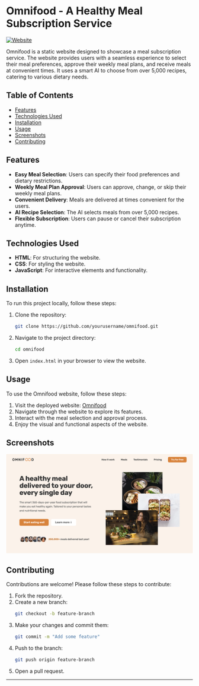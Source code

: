 # Omnifood - A Healthy Meal Subscription Service

[![Website](https://img.shields.io/website-up-down-green-red/https/omnifood-tasty.vercel.app.svg)](https://omnifood-tasty.vercel.app/)

Omnifood is a static website designed to showcase a meal subscription service. The website provides users with a seamless experience to select their meal preferences, approve their weekly meal plans, and receive meals at convenient times. It uses a smart AI to choose from over 5,000 recipes, catering to various dietary needs.



## Table of Contents

- [Features](#features)
- [Technologies Used](#technologies-used)
- [Installation](#installation)
- [Usage](#usage)
- [Screenshots](#screenshots)
- [Contributing](#contributing)


## Features

- **Easy Meal Selection**: Users can specify their food preferences and dietary restrictions.
- **Weekly Meal Plan Approval**: Users can approve, change, or skip their weekly meal plans.
- **Convenient Delivery**: Meals are delivered at times convenient for the users.
- **AI Recipe Selection**: The AI selects meals from over 5,000 recipes.
- **Flexible Subscription**: Users can pause or cancel their subscription anytime.

## Technologies Used

- **HTML**: For structuring the website.
- **CSS**: For styling the website.
- **JavaScript**: For interactive elements and functionality.

## Installation

To run this project locally, follow these steps:

1. Clone the repository:
   ```bash
   git clone https://github.com/yourusername/omnifood.git
   ```

2. Navigate to the project directory:
   ```bash
   cd omnifood
   ```

3. Open `index.html` in your browser to view the website.

## Usage

To use the Omnifood website, follow these steps:

1. Visit the deployed website: [Omnifood](https://omnifood-tasty.vercel.app/)
2. Navigate through the website to explore its features.
3. Interact with the meal selection and approval process.
4. Enjoy the visual and functional aspects of the website.

## Screenshots

![Omnifood Screenshot](/img/screenshot/preview.png)

## Contributing

Contributions are welcome! Please follow these steps to contribute:

1. Fork the repository.
2. Create a new branch:
   ```bash
   git checkout -b feature-branch
   ```
3. Make your changes and commit them:
   ```bash
   git commit -m "Add some feature"
   ```
4. Push to the branch:
   ```bash
   git push origin feature-branch
   ```
5. Open a pull request.

---